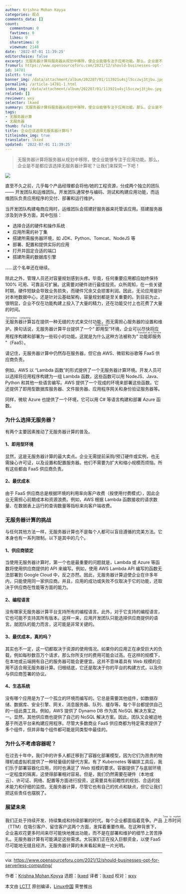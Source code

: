 ```yaml
---
author: Krishna Mohan Koyya
categories: 观点
comments_data: []
count:
  commentnum: 0
  favtimes: 0
  likes: 0
  sharetimes: 0
  viewnum: 2148
date: '2022-07-01 11:39:25'
editorchoice: false
excerpt: 无服务器计算将服务器从规划中移除，使企业能够专注于应用功能。那么，企业是不是都应该选择无服务器计算呢？让我们来探究一下吧！
fromurl: https://www.opensourceforu.com/2021/12/should-businesses-opt-for-serverless-computing/
id: 14781
islctt: true
banner_img: /data/attachment/album/202207/01/113921u4sjl5cczwj3tjbu.jpg
permalink: /article-14781-1.html
index_img: /data/attachment/album/202207/01/113921u4sjl5cczwj3tjbu.jpg.thumb.jpg
related: []
reviewer: wxy
selector: lkxed
summary: 无服务器计算将服务器从规划中移除，使企业能够专注于应用功能。那么，企业是不是都应该选择无服务器计算呢？让我们来探究一下吧！
tags:
- 无服务器计算
- 无服务器
thumb: false
title: 企业应该选择无服务器计算吗？
titleindex_img: true
translator: lkxed
updated: '2022-07-01 11:39:25'
---
```



> 
> 无服务器计算将服务器从规划中移除，使企业能够专注于应用功能。那么，企业是不是都应该选择无服务器计算呢？让我们来探究一下吧！
> 
> 
> 


![](/data/attachment/album/202207/01/113921u4sjl5cczwj3tjbu.jpg)


直至不久之前，几乎每个产品经理都会将他/她的工程资源，分成两个独立的团队 —— 开发团队和运维团队。开发团队通常参与编码、测试和构建应用功能，而运维团队负责应用程序的交付、部署和运行维护。


当开发团队构建电商应用时，运维团队会搭建好服务器来托管该应用。搭建服务器涉及到许多方面，其中包括：


* 选择合适的硬件和操作系统
* 应用所需的补丁集
* 搭建所需服务器环境，如 JDK、Python、Tomcat、NodeJS 等
* 部署、配置和提供实际的应用
* 打开并固定合适的端口
* 搭建所需的数据库引擎


……这个名单还在继续。


除此之外，管理人员还对容量规划感到头疼。毕竟，任何重要应用都应始终保持 100% 可用、可靠且可扩展。这需要对硬件进行最佳投资。众所周知，在一些关键时期，硬件短缺会导致业务损失，而硬件冗余又会损害利润。因此，无论应用是针对本地数据中心，还是针对云基础架构，容量规划都是至关重要的。到目前为止，很明显，企业不仅在功能构建上投入了大量的精力，还在功能交付上也花费了大量的时间。


<ruby> 无服务器计算 <rt>  Serverless computing </rt></ruby>旨在提供一种无缝的方式来交付功能，而无需担心服务器的设置和维护。换句话说，无服务器计算平台提供了一个“<ruby> 即用型 <rt>  ready-to-use </rt></ruby>”环境，企业可以尽快将应用程序构建和部署为一些较小的功能。这就是为什么这种方法被称为“<ruby> 功能即服务 <rt>  Function as a Service </rt></ruby>”（FaaS）。


请记住，无服务器计算中仍然存在服务器，但它由 AWS、微软和谷歌等 FaaS 供应商负责。


例如，AWS 以 “Lambda 函数”的形式提供了一个无服务器计算环境。开发人员可以选择将应用程序构建为一组 Lambda 函数，这些函数可以用 NodeJS、Java、Python 和其他一些语言编写。AWS 提供了一个现成的环境来部署这些函数。它还提供了即用​​型数据库服务器、文件服务器、应用程序网关和身份验证服务器等。


同样，微软 Azure 也提供了一个环境，它可以用 C# 等语言构建和部署 Azure 函数。


### 为什么选择无服务器？


有两个主要因素推动了无服务器计算的普及。


#### 1、即用型环境


显然，这是无服务器计算的最大卖点。企业无需提前采购/预订硬件或实例，也无需操心许可证，以及设置和配置服务器。他们不需要为扩大和缩小规模而烦恼。所有这些都由 FaaS 供应商负责。


#### 2、最优成本


由于 FaaS 供应商总是根据环境的利用率向客户收费（按使用付费模式），因此企业无需担心前期成本和资源浪费。例如，AWS 根据 Lambda 函数接收的请求数量、在数据表上运行的查询数量等指标来向客户端收费。


### 无服务器计算的挑战


与任何其他方法一样，无服务器计算也不是每个人都可以盲目遵循的完美方法。它本身也有一系列限制。以下是其中的几个。


#### 1、供应商锁定


当使用无服务器计算时，第一个也是最重要的问题就是，Lambda 或 Azure 等函数将使用供应商提供的 API 来编写。例如，使用 AWS Lambda API 编写的函数无法部署到 Google Cloud 中，反之亦然。因此，无服务器计算迫使企业在许多年内，只能使用同一家供应商。并且，应用的成功或失败不仅取决于它的功能，还取决于供应商在性能等方面的能力。


#### 2、编程语言


没有哪家无服务器计算平台支持所有的编程语言。此外，对于它支持的编程语言，它也可能不支持其所有版本。这样一来，应用开发团队只能选择供应商提供的语言。就团队的能力而言，这可能是非常关键的。


#### 3、最优成本，真的吗？


其实也不一定，这一切都取决于资源的使用情况。如果你的应用正在承受巨大的负载，例如每秒数百万个请求，那么你所支付的费用可能会过高。在这样的规模下，在本地或云端拥有自己的服务器可能会更便宜。这并不意味着具有 Web 规模的应用不适合用无服务器计算。归根结底，它还是取决于你的平台的构建方式，以及你与供应商签署的协议。


#### 4、生态系统


没有哪个应用是为了一个孤立的环境而编写的。它总是需要其他组件，如数据存储、数据库、安全引擎、网关、消息服务器、队列、缓存等。每个平台都提供自己的一组此类工具。例如，AWS 提供了 Dynamo DB 作为其 NoSQL 解决方案之一。显然，其他供应商也提供了自己的 NoSQL 解决方案。因此，团队又会被迫地基于所选平台来构建应用程序。尽管大多数商业 FaaS 供应商都为特定需求提供了多个组件，但并非每个组件都可能是同类型中最佳的。


### 为什么不考虑容器呢？


在过去十年中，我们中的许多人都迁移到了容器化部署模型，因为它们为昂贵的物理机或虚拟机提供了一种轻量级的替代方案。有了 Kubernetes 等编排工具后，我们乐于部署容器化应用，同时也满足了 Web 规模的要求。容器提供了与底层环境一定程度的隔离，这使得部署相对容易。但是，我们仍然需要在硬件（本地或云）、许可证、网络、配置等方面进行投资，这需要具有前瞻性的规划、合适的技术能力和仔细的监控。无服务器计算，尽管它也有自己的优点和缺点，但它让我们把这些责任也摆脱了。


### 展望未来


我们正处于持续开发、持续集成和持续部署的时代。每个企业都面临着竞争。产品<ruby> 上市时间 <rt>  Time to market </rt></ruby>（TTM）在吸引客户、留住客户这两个方面，发挥着重要作用。在这种背景下，企业喜欢花更多时间来尽可能快地推出功能，而不是在部署和维护的细节上苦苦挣扎。无服务器计算有可能满足这些需求。大玩家们正在投入巨额资金，以使 FaaS 尽可能地无缝且经济。无服务器计算的未来看起来是一片光明。




---


via: <https://www.opensourceforu.com/2021/12/should-businesses-opt-for-serverless-computing/>


作者：[Krishna Mohan Koyya](https://www.opensourceforu.com/author/krishna-mohan-koyya/) 选题：[lkxed](https://github.com/lkxed) 译者：[lkxed](https://github.com/lkxed) 校对：[wxy](https://github.com/wxy)


本文由 [LCTT](https://github.com/LCTT/TranslateProject) 原创编译，[Linux中国](https://linux.cn/) 荣誉推出